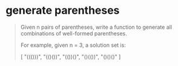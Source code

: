 # generate parentheses

>Given n pairs of parentheses, write a function to generate all combinations of well-formed parentheses.
>
>For example, given n = 3, a solution set is:
>
>[
>  "((()))",
>  "(()())",
>  "(())()",
>  "()(())",
>  "()()()"
>]

